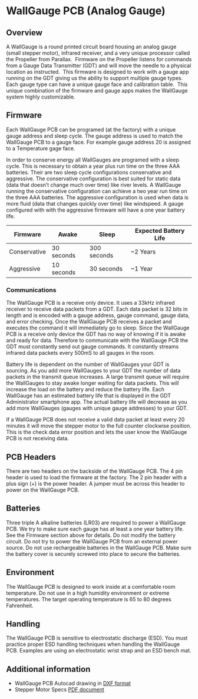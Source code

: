 # WallGauge PCB (Analog Gauge)

## Overview

A WallGauge is a round printed circuit board housing an analog gauge (small stepper motor), infrared receiver, and a very unique processor called the Propeller from Parallax.  Firmware on the Propeller listens for commands from a Gauge Data Transmitter (GDT) and will move the needle to a physical location as instructed.  This firmware is designed to work with a gauge app running on the GDT giving us the ability to support multiple gauge types. Each gauge type can have a unique gauge face and calibration table.  This unique combination of the firmware and gauge apps makes the WallGauge system highly customizable.

## Firmware

Each WallGauge PCB can be programed (at the factory) with a unique gauge address and sleep cycle.  The gauge address is used to match the WallGauge PCB to a gauge face.  For example gauge address 20 is assigned to a Temperature gage face. 

In order to conserve energy all WallGauges are programed with a sleep cycle.  This is necessary to obtain a year plus run time on the three AAA batteries. Their are two sleep cycle configurations conservative and aggressive.  The conservative configuration is best suited for static data (data that doesn’t change much over time) like river levels.  A WallGauge running the conservative configuration can achieve a two year run time on the three AAA batteries.   The aggressive configuration is used when data is more fluid (data that changes quickly over time) like windspeed.  A gauge configured with with the aggressive firmware will have a one year battery life. 

| Firmware | Awake | Sleep | Expected Battery Life|
|----------|-------|-------|----------------------|
|Conservative|30 seconds| 300 seconds|~2 Years|
|Aggressive|10 seconds| 30 seconds|~1 Year|

### Communications

The WallGauge PCB is a receive only device.  It uses a 33kHz infrared receiver to receive data packets from a GDT. Each data packet is 32 bits in length and is encoded with a gauge address, gauge command, gauge data, and error checking. Once the WallGauge PCB receives a packet and executes the command it will immediately go to sleep.  Since the WallGauge PCB is a receive only device the GDT has no way of knowing if it is awake and ready for data. Therefore to communicate with the WallGauge PCB the GDT must constantly send out gauge commands. It constantly streams infrared data packets every 500mS to all gauges in the room. 

Battery life is dependent on the number of WallGauges your GDT is sourcing. As you add more WallGauges to your GDT the number of data packets in the transmit queue increases.   A large transmit queue will require the WallGauges to stay awake longer waiting for data packets.  This will increase the load on the battery and reduce the battery life.  Each WallGauge has an estimated battery life that is displayed in the GDT Administrator smartphone app. The actual battery life will decrease as you add more WallGauges (gauges with unique gauge addresses) to your GDT.  

If a WallGauge PCB does not receive a valid data packet at least every 20 minutes it will move the stepper motor to the full counter clockwise position.  This is the check data error position and lets the user know the WallGauge PCB is not receiving data.

## PCB Headers

There are two headers on the backside of the WallGauge PCB.  The 4 pin header is used to load the firmware at the factory.  The 2 pin header with a plus sign (+) is the power header.  A jumper must be across this header to power on the WallGauge PCB.

## Batteries

Three triple A alkaline batteries (LR03) are required to power a WallGauge PCB.  We try to make sure each gauge has at least a one year battery life.  See the Firmware section above for details.  Do not modify the battery circuit. Do not try to power the WallGauge PCB from an external power source.  Do not use rechargeable batteries in the WallGauge PCB. Make sure the battery cover is securely screwed into place to secure the batteries. 

## Environment

The WallGauge PCB is designed to work inside at a comfortable room temperature.  Do not use in a high humidity environment or extreme temperatures. The target operating temperature is 65 to 80 degrees Fahrenheit.

## Handling

The WallGauge PCB is sensitive to electrostatic discharge (ESD).  You must practice proper ESD handling techniques when handling the WallGauge PCB.  Examples are using an electrostatic wrist strap and an ESD bench mat. 

## Additional information

* WallGauge PCB Autocad drawing in [DXF format](./Docs/WallGaugePCB.dxf)
* Stepper Motor Specs [PDF document](./Docs/StepperSpec.pdf)
